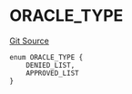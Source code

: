 # ORACLE_TYPE
[Git Source](https://github.com/thrackle-io/rules-engine/blob/977acada486f4d8e6eb8170b55a9be84cb27aa08/src/protocol/economic/ruleProcessor/RuleCodeData.sol)


```solidity
enum ORACLE_TYPE {
    DENIED_LIST,
    APPROVED_LIST
}
```

